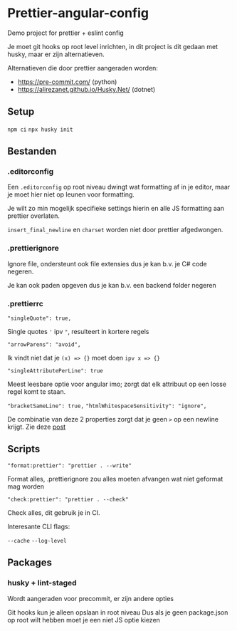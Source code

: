 # Prettier-angular-config

Demo project for prettier + eslint config

Je moet git hooks op root level inrichten, in dit project is dit gedaan met husky, maar er zijn alternatieven.

Alternatieven die door prettier aangeraden worden:

- https://pre-commit.com/ (python)
- https://alirezanet.github.io/Husky.Net/ (dotnet)

## Setup

`npm ci`
`npx husky init`

## Bestanden

### .editorconfig

Een `.editorconfig` op root niveau dwingt wat formatting af in je editor, maar je moet hier niet op leunen voor formatting.

Je wilt zo min mogelijk specifieke settings hierin en alle JS formatting aan prettier overlaten.

`insert_final_newline` en `charset` worden niet door prettier afgedwongen.

### .prettierignore

Ignore file, ondersteunt ook file extensies dus je kan b.v. je C# code negeren.

Je kan ook paden opgeven dus je kan b.v. een backend folder negeren

### .prettierrc

`"singleQuote": true,`

Single quotes `'` ipv `"`, resulteert in kortere regels

`"arrowParens": "avoid",`

Ik vindt niet dat je `(x) => {}` moet doen `ipv x => {}`

`"singleAttributePerLine": true`

Meest leesbare optie voor angular imo; zorgt dat elk attribuut op een losse regel komt te staan.

`"bracketSameLine": true,`
`"htmlWhitespaceSensitivity": "ignore",`

De combinatie van deze 2 properties zorgt dat je geen `>` op een newline krijgt.
Zie deze [post](https://trungvose.com/experience/prettier-prevent-html-closing-tag-new-line/)

## Scripts

`"format:prettier": "prettier . --write"`

Format alles, .prettierignore zou alles moeten afvangen wat niet geformat mag worden

`"check:prettier": "prettier . --check"`

Check alles, dit gebruik je in CI.

Interesante CLI flags:

`--cache`
`--log-level`

## Packages

### husky + lint-staged

Wordt aangeraden voor precommit, er zijn andere opties

Git hooks kun je alleen opslaan in root niveau
Dus als je geen package.json op root wilt hebben moet je een niet JS optie kiezen
